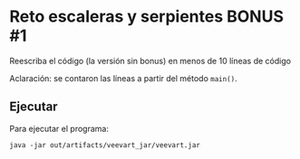 # Reto escaleras y serpientes BONUS #1
Reescriba el código (la versión sin bonus) en menos de 10 líneas de código

Aclaración: se contaron las líneas a partir del método `main()`.
## Ejecutar
Para ejecutar el programa:

`java -jar out/artifacts/veevart_jar/veevart.jar`

